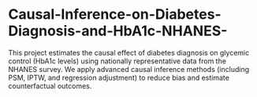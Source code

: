 # Causal-Inference-on-Diabetes-Diagnosis-and-HbA1c-NHANES-
This project estimates the causal effect of diabetes diagnosis on glycemic control (HbA1c levels) using nationally representative data from the NHANES survey. We apply advanced causal inference methods (including PSM, IPTW, and regression adjustment) to reduce bias and estimate counterfactual outcomes.
